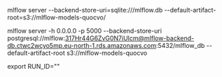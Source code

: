 mlflow server --backend-store-uri=sqlite:///mlflow.db --default-artifact-root=s3://mlflow-models-quocvo/

mlflow server -h 0.0.0.0 -p 5000 --backend-store-uri postgresql://mlflow:317Hr44G6ZvG0N7iUIcm@mlflow-backend-db.ctwc2wcyo5mp.eu-north-1.rds.amazonaws.com:5432/mlflow_db --default-artifact-root s3://mlflow-models-quocvo

export RUN_ID=""